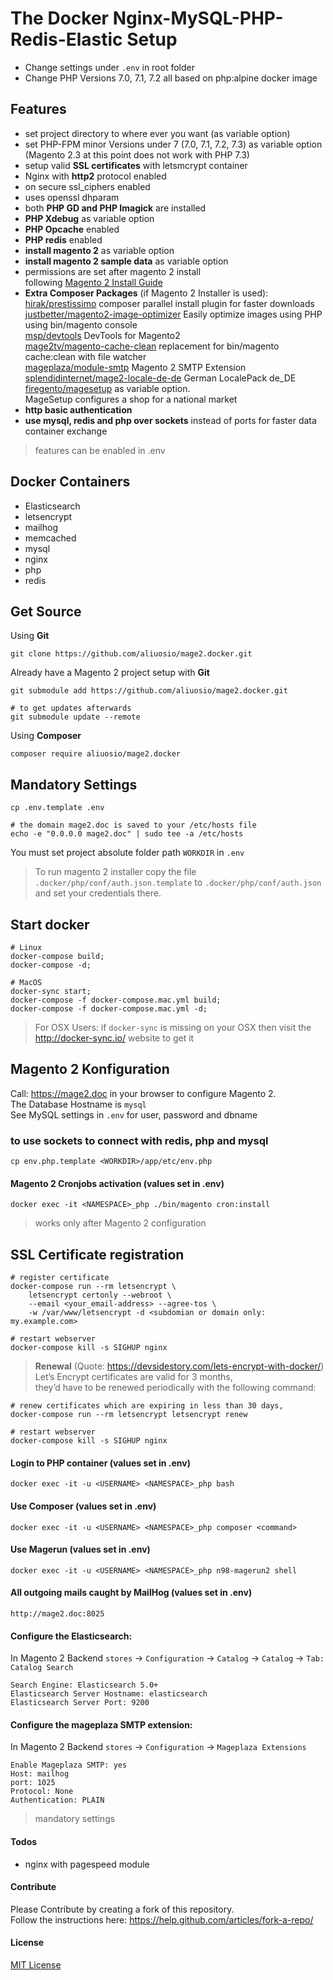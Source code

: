 # The Docker Nginx-MySQL-PHP-Redis-Elastic Setup
* Change settings under ```.env``` in root folder  
* Change PHP Versions 7.0, 7.1, 7.2 all based on php:alpine docker image


## Features
* set project directory to where ever you want (as variable option)
* set PHP-FPM minor Versions under 7 (7.0, 7.1, 7.2, 7.3) as variable option  
(Magento 2.3 at this point does not work with PHP 7.3)
* setup valid **SSL certificates** with letsmcrypt container
* Nginx with **http2** protocol enabled
* on secure ssl_ciphers enabled
* uses openssl dhparam 
* both **PHP GD and PHP Imagick** are installed
* **PHP Xdebug** as variable option
* **PHP Opcache** enabled
* **PHP redis** enabled
* **install magento 2** as variable option
* **install magento 2 sample data** as variable option
* permissions are set after magento 2 install  
following [Magento 2 Install Guide](https://devdocs.magento.com/guides/v2.3/config-guide/prod/prod_file-sys-perms.html)  
* **Extra Composer Packages** (if Magento 2 Installer is used):  
[hirak/prestissimo](https://github.com/hirak/prestissimo) composer parallel install plugin for faster downloads    
[justbetter/magento2-image-optimizer](https://github.com/justbetter/magento2-image-optimizer) Easily optimize images using PHP using bin/magento console  
[msp/devtools](https://github.com/magespecialist/m2-MSP_DevTools) DevTools for Magento2  
[mage2tv/magento-cache-clean](https://github.com/mage2tv/magento-cache-clean) replacement for bin/magento cache:clean with file watcher      
[mageplaza/module-smtp](https://github.com/mageplaza/magento-2-smtp) Magento 2 SMTP Extension  
[splendidinternet/mage2-locale-de-de](https://github.com/splendidinternet/Magento2_German_LocalePack_de_DE) German LocalePack de_DE    
[firegento/magesetup](https://github.com/firegento/firegento-magesetup) as variable option.  
MageSetup configures a shop for a national market
* **http basic authentication**
* **use mysql, redis and php over sockets** instead of ports for faster data container exchange
> features can be enabled in .env

## Docker Containers 
* Elasticsearch
* letsencrypt
* mailhog
* memcached
* mysql
* nginx
* php
* redis

## Get Source
Using **Git**
    
    git clone https://github.com/aliuosio/mage2.docker.git
    
Already have a Magento 2 project setup with **Git**

    git submodule add https://github.com/aliuosio/mage2.docker.git 
    
    # to get updates afterwards
    git submodule update --remote
      
Using **Composer**  
    
    composer require aliuosio/mage2.docker

## Mandatory Settings
    
    cp .env.template .env

    # the domain mage2.doc is saved to your /etc/hosts file
    echo -e "0.0.0.0 mage2.doc" | sudo tee -a /etc/hosts
    
You must set project absolute folder path ```WORKDIR``` in ```.env```  

> To run magento 2 installer copy the file  
```.docker/php/conf/auth.json.template``` to ```.docker/php/conf/auth.json``` and set your credentials there.  

## Start docker
    # Linux
    docker-compose build;
    docker-compose -d;
    
    # MacOS
    docker-sync start;
    docker-compose -f docker-compose.mac.yml build;
    docker-compose -f docker-compose.mac.yml -d;
    
> For OSX Users:
if ```docker-sync``` is missing on your OSX then 
visit the http://docker-sync.io/ website to get it

## Magento 2 Konfiguration
Call: https://mage2.doc in your browser to configure Magento 2.  
The Database Hostname is ```mysql```  
See MySQL settings in ```.env``` for user, password and dbname 

### to use sockets to connect with redis, php and mysql
    
    cp env.php.template <WORKDIR>/app/etc/env.php

#### Magento 2 Cronjobs activation (values set in .env)
    docker exec -it <NAMESPACE>_php ./bin/magento cron:install
> works only after Magento 2 configuration

## SSL Certificate registration
    # register certificate
    docker-compose run --rm letsencrypt \
        letsencrypt certonly --webroot \
        --email <your_email-address> --agree-tos \
        -w /var/www/letsencrypt -d <subdomian or domain only: my.example.com>
        
    # restart webserver
    docker-compose kill -s SIGHUP nginx
    
>**Renewal** (Quote: https://devsidestory.com/lets-encrypt-with-docker/)  
Let’s Encrypt certificates are valid for 3 months,  
they’d have to be renewed periodically with the following command:  
    
    # renew certificates which are expiring in less than 30 days,
    docker-compose run --rm letsencrypt letsencrypt renew 
    
    # restart webserver
    docker-compose kill -s SIGHUP nginx

#### Login to PHP container (values set in .env)
    docker exec -it -u <USERNAME> <NAMESPACE>_php bash
    
#### Use Composer (values set in .env)
    docker exec -it -u <USERNAME> <NAMESPACE>_php composer <command>

#### Use Magerun (values set in .env)
    docker exec -it -u <USERNAME> <NAMESPACE>_php n98-magerun2 shell
    
#### All outgoing mails caught by MailHog (values set in .env)
    http://mage2.doc:8025

#### Configure the Elasticsearch:
In Magento 2 Backend ```stores``` -> ```Configuration``` -> ```Catalog``` -> ```Catalog``` -> ```Tab: Catalog Search```
    
    Search Engine: Elasticsearch 5.0+
    Elasticsearch Server Hostname: elasticsearch
    Elasticsearch Server Port: 9200

#### Configure the mageplaza SMTP extension:
In Magento 2 Backend ```stores``` -> ```Configuration``` -> ```Mageplaza Extensions```
    
    Enable Mageplaza SMTP: yes
    Host: mailhog
    port: 1025
    Protocol: None	
    Authentication: PLAIN
    
> mandatory settings

#### Todos
* nginx with pagespeed module

#### Contribute
Please Contribute by creating a fork of this repository.  
Follow the instructions here: https://help.github.com/articles/fork-a-repo/

#### License
[MIT License](LICENSE)
